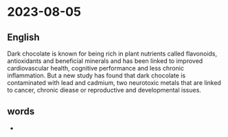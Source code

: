 # 2023-08-05

## English
Dark chocolate is known for being rich in
plant nutrients called flavonoids,
antioxidants and beneficial minerals and
has been linked to improved
cardiovascular health, cognitive
performance and less chronic
inflammation. But a new study has found
that dark chocolate is contaminated with
lead and cadmium, two neurotoxic metals
that are linked to cancer, chronic diease
or reproductive and developmental issues.


## words
* 
